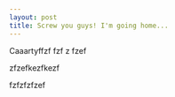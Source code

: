 ```yaml
---
layout: post
title: Screw you guys! I'm going home...
---
```


Caaartyffzf
fzf
z
fzef

zfzefkezfkezf

fzfzfzfzef
